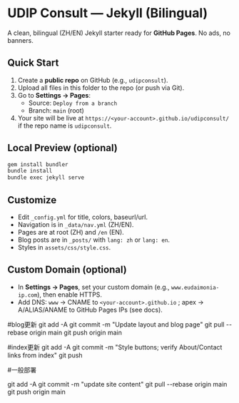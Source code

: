 # UDIP Consult — Jekyll (Bilingual)

A clean, bilingual (ZH/EN) Jekyll starter ready for **GitHub Pages**. No ads, no banners.

## Quick Start
1. Create a **public repo** on GitHub (e.g., `udipconsult`).
2. Upload all files in this folder to the repo (or push via Git).
3. Go to **Settings → Pages**:
   - Source: `Deploy from a branch`
   - Branch: `main` (root)
4. Your site will be live at `https://<your-account>.github.io/udipconsult/` if the repo name is `udipconsult`.

## Local Preview (optional)
```bash
gem install bundler
bundle install
bundle exec jekyll serve
```

## Customize
- Edit `_config.yml` for title, colors, baseurl/url.
- Navigation is in `_data/nav.yml` (ZH/EN).
- Pages are at root (ZH) and `/en` (EN).
- Blog posts are in `_posts/` with `lang: zh` or `lang: en`.
- Styles in `assets/css/style.css`.

## Custom Domain (optional)
- In **Settings → Pages**, set your custom domain (e.g., `www.eudaimonia-ip.com`), then enable HTTPS.
- Add DNS: `www` → CNAME to `<your-account>.github.io` ; apex → A/ALIAS/ANAME to GitHub Pages IPs (see docs).


#blog更新
git add -A
git commit -m "Update layout and blog page"
git pull --rebase origin main
git push origin main

#index更新
git add -A
git commit -m "Style buttons; verify About/Contact links from index"
git push

#一般部署

git add -A
git commit -m "update site content"
git pull --rebase origin main
git push origin main

